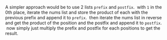 A simpler approach would be to use 2 lists `prefix` and `postfix`.
​
with `1` in the 0th place, iterate the nums list and store the product of each with the previous prefix and append it to `prefix`.
​
then iterate the nums list in reverse and get the product of the position and the postfix and append it to `postfix`.
​
now simply just multiply the prefix and postfix for each positions to get the result.